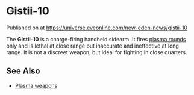 # Gistii-10
Published on  at https://universe.eveonline.com/new-eden-news/gistii-10

The **Gistii-10** is a charge-firing handheld sidearm. It fires [plasma rounds](6AD7liH6h2npOe4ZUmjVUE) only and is lethal at close range but
inaccurate and ineffective at long range. It is not a discreet weapon,
but ideal for fighting in close quarters.

See Also
--------
-   [Plasma weapons](6AD7liH6h2npOe4ZUmjVUE)
